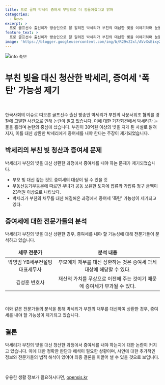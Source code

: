```yaml
---
title: 프로 골퍼 박세리 증여세 부담으로 더 힘들어졌다고 밝혀
categories:
  - News
excerpt: >
  프로 골프선수 출신이자 방송인으로 잘 알려진 박세리가 부친의 대납한 빚을 이야기하며 눈물을 보였다. 이는 부모의 빚을 대신 갚은 것으로 간주되어 박세리에게 증여세 부과 가능성이 제기되고 있다. 이에 따라 23일 기자회견에서 밝힌 내용이 화제가 되면서 관련된 전문가들은 부모와 자식 간의 재산 이전은 증여세가 부과될 수 있다고 설명했다. 이에 따라 박세리 아버지는 증여세 세금 폭탄을 맞을 수 있을 것으로 전망되고 있다.
feature_text: >
  프로 골프선수 출신이자 방송인으로 잘 알려진 박세리가 부친의 대납한 빚을 이야기하며 눈물을 보였다. 이는 부모의 빚을 대신 갚은 것으로 간주되어 박세리에게 증여세 부과 가능성이 제기되고 있다. 이에 따라 23일 기자회견에서 밝힌 내용이 화제가 되면서 관련된 전문가들은 부모와 자식 간의 재산 이전은 증여세가 부과될 수 있다고 설명했다. 이에 따라 박세리 아버지는 증여세 세금 폭탄을 맞을 수 있을 것으로 전망되고 있다.
image: 'https://blogger.googleusercontent.com/img/b/R29vZ2xl/AVvXsEixyZcFfHzMRdzZMjFBmAUKJYCLCGyLL1o632UiGVXcaFdKo_bkvkuCioo0uUKlGfBVcT3P84aROyZIXSBEx3Aw5nCQ3pTgDom1WDC4m8eifvWiAmWEEVb4x6G_l8C0QH225ldMjyaFvpxGEBGNO37VmDTDMHGhJPq73UglMfDca1-0aw/s1600/blogspot.png'
---
```


<p><img src="https://blogger.googleusercontent.com/img/b/R29vZ2xl/AVvXsEixyZcFfHzMRdzZMjFBmAUKJYCLCGyLL1o632UiGVXcaFdKo_bkvkuCioo0uUKlGfBVcT3P84aROyZIXSBEx3Aw5nCQ3pTgDom1WDC4m8eifvWiAmWEEVb4x6G_l8C0QH225ldMjyaFvpxGEBGNO37VmDTDMHGhJPq73UglMfDca1-0aw/s1600/blogspot.png" alt="info 속보" /></p>

<h1>부친 빚을 대신 청산한 박세리, 증여세 '폭탄' 가능성 제기</h1>

<p data-ke-size="size16">&nbsp;</p>

<p>한국사회의 이슈로 떠오른 골프선수 출신 방송인 박세리가 부친의 사문서위조 혐의를 경찰에 고발한 사건으로 인해 논란이 일고 있습니다. 이에 대한 기자회견에서 박세리가 눈물을 흘리며 논란의 중심에 섰습니다. 부친이 30억원 이상의 빚을 지게 된 사실로 밝혀지자, 이를 대신 상환한 박세리에게 증여세를 내야 한다는 주장이 제기되었습니다.</p></p>

<h2 data-ke-size="size26">박세리의 부친 빚 청산과 증여세 문제</h2>

<p data-ke-size="size16">박세리가 부친의 빚을 대신 상환한 과정에서 증여세를 내야 하는 문제가 제기되었습니다.</p>

<ul>
<li>부모 빚 대신 갚는 것도 증여세의 대상이 될 수 있을 것</li>
<li>부동산등기부등본에 따르면 부녀가 공동 보유한 토지에 압류와 가압류 청구 금액이 23억원 이상으로 나타났다.</li>
<li>박세리가 부친의 채무를 대신 해결해온 과정에서 증여세 '폭탄' 가능성이 제기되고 있다.</li>
</ul>

<h2 data-ke-size="size26">증여세에 대한 전문가들의 분석</h2>

<p data-ke-size="size16">박세리가 부친의 빚을 대신 상환한 경우, 증여세를 내야 할 가능성에 대해 전문가들이 분석하고 있습니다.</p>

<table>
<thead>
<tr>
<td style="text-align: center; height: 17px;"><b>세무 전문가</b></td>
<td style="text-align: center; height: 17px;"><b>분석 내용</b></td>
</tr>
</thead>
<tbody>
<tr>
<td style="text-align: center; height: 17px;">박영범 YB세무컨설팅 대표세무사</td>
<td style="text-align: center; height: 17px;">부모에게 채무를 대신 상환하는 것은 증여세 과세 대상에 해당할 수 있다.</td>
</tr>
<tr>
<td style="text-align: center; height: 17px;">김성훈 변호사</td>
<td style="text-align: center; height: 17px;">재산적 가치를 무상으로 이전해 주는 것이기 때문에 증여세가 부과될 수 있다.</td>
</tr>
</tbody>
</table>

<p data-ke-size="size16">&nbsp;</p>

<p>이와 같은 전문가들의 분석을 통해 박세리가 부친의 채무를 대신하여 상환한 경우, 증여세를 내야 할 가능성이 제기되고 있습니다.</p></p>

<h2 data-ke-size="size26">결론</h2>

<p data-ke-size="size16">박세리가 부친의 빚을 대신 청산한 과정에서 증여세를 내야 하는지에 대한 논란이 커지고 있습니다. 이에 대한 정확한 판단과 해석이 필요한 상황이며, 사안에 대한 추가적인 정보와 전문가들의 법적 해석이 있어야 최종 결론을 이끌어 낼 수 있을 것으로 보입니다.</p>

<p data-ke-size="size16">&nbsp;</p>
유용한 생활 정보가 필요하시다면, <a href="https://opensis.kr" rel="dofollow">opensis.kr</a>


